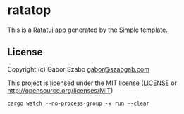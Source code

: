 # ratatop

This is a [Ratatui] app generated by the [Simple template].

[Ratatui]: https://ratatui.rs
[Simple Template]: https://github.com/ratatui/templates/tree/main/simple

## License

Copyright (c) Gabor Szabo <gabor@szabgab.com>

This project is licensed under the MIT license ([LICENSE] or <http://opensource.org/licenses/MIT>)

[LICENSE]: ./LICENSE


```
cargo watch --no-process-group -x run --clear
```